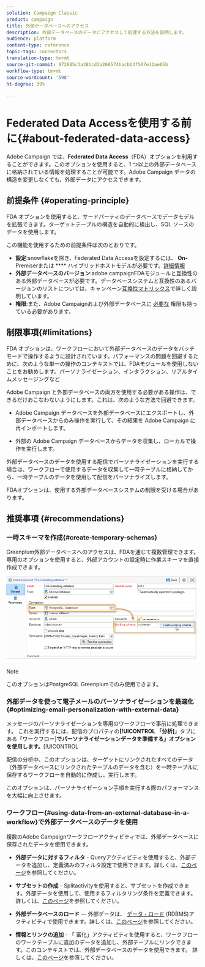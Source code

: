 ```yaml
---
solution: Campaign Classic
product: campaign
title: 外部データベースへのアクセス
description: 外部データベースのデータにアクセスして処理する方法を説明します。
audience: platform
content-type: reference
topic-tags: connectors
translation-type: tm+mt
source-git-commit: 972885c3a38bcd3a260574bacbb3f507e11ae05b
workflow-type: tm+mt
source-wordcount: '598'
ht-degree: 39%

---
```



# Federated Data Accessを使用する前に{#about-federated-data-access}

Adobe Campaign では、**Federated Data Access**（FDA）オプションを利用することができます。このオプションを使用すると、1 つ以上の外部データベースに格納されている情報を処理することが可能です。Adobe Campaign データの構造を変更しなくても、外部データにアクセスできます。

## 前提条件 {#operating-principle}

FDA オプションを使用すると、サードパーティのデータベースでデータモデルを拡張できます。ターゲットテーブルの構造を自動的に検出し、SQL ソースのデータを使用します。

この機能を使用するための前提条件は次のとおりです。

* **設定**:snowflakeを除き、Federated Data Accessを設定するには、 **On-** Premiserまたは **** ハイブリッドホストモデルが必要です。[詳細情報](../../installation/using/hosting-models.md)
* **外部データベースのバージョン**:adobe campaignFDAモジュールと互換性のある外部データベースが必要です。データベースシステムと互換性のあるバージョンのリストについては、キャンペーン[互換性マトリックス](../../rn/using/compatibility-matrix.md#FederatedDataAccessFDA)で詳しく説明しています。
* **権限**:また、Adobe Campaignおよび外部データベースに [必要な](../../installation/using/remote-database-access-rights.md) 権限も持っている必要があります。

## 制限事項{#limitations}

FDA オプションは、ワークフローにおいて外部データベースのデータをバッチモードで操作するように設計されています。パフォーマンスの問題を回避するために、次のような単一の操作のコンテキストでは、FDAモジュールを使用しないことをお勧めします。パーソナライゼーション、インタラクション、リアルタイムメッセージングなど

Adobe Campaign と外部データベースの両方を使用する必要がある操作は、できるだけおこなわないようにします。これは、次のような方法で回避できます。

* Adobe Campaign データベースを外部データベースにエクスポートし、外部データベースからのみ操作を実行して、その結果を Adobe Campaign に再インポートします。

* 外部の Adobe Campaign データベースからデータを収集し、ローカルで操作を実行します。

外部データベースのデータを使用する配信でパーソナライゼーションを実行する場合は、ワークフローで使用するデータを収集して一時テーブルに格納してから、一時テーブルのデータを使用して配信をパーソナライズします。

FDAオプションは、使用する外部データベースシステムの制限を受ける場合があります。

## 推奨事項 {#recommendations}

### 一時スキーマを作成{#create-temporary-schemas}

Greenplum外部データベースへのアクセスは、FDAを通じて複数管理できます。 専用のオプションを使用すると、外部アカウントの設定時に作業スキーマを直接作成できます。

![](assets/fda_work_table.png)

>[!NOTE]
>
>このオプションはPostgreSQL Greenplumでのみ使用できます。

### 外部データを使って電子メールのパーソナライゼーションを最適化{#optimizing-email-personalization-with-external-data}

メッセージのパーソナライゼーションを専用のワークフローで事前に処理できます。 これを実行するには、配信のプロパティの&#x200B;**[!UICONTROL 「分析]**」タブにある「ワークフロー&#x200B;]**でパーソナライゼーションデータを準備する」オプションを使用します。**[!UICONTROL 

配信の分析中、このオプションは、ターゲットにリンクされたすべてのデータ（外部データベースにリンクされたテーブルのデータを含む）を一時テーブルに保存するワークフローを自動的に作成し、実行します。

このオプションは、パーソナライゼーション手順を実行する際のパフォーマンスを大幅に向上させます。

### ワークフロー{#using-data-from-an-external-database-in-a-workflow}で外部データベースのデータを使用

複数のAdobe Campaignワークフローアクティビティでは、外部データベースに保存されたデータを使用できます。

* **外部データに対するフィルタ** -  [](../../workflow/using/targeting-data.md#selecting-data) Queryアクティビティを使用すると、外部データを追加し、定義済みのフィルタ設定で使用できます。詳しくは、[このページ](../../workflow/using/targeting-data.md#selecting-data)を参照してください。

* **サブセットの作成** -  [](../../workflow/using/split.md) Splitactivityを使用すると、サブセットを作成できます。外部データを使用して、使用するフィルタリング条件を定義できます。詳しくは、[このページ](../../workflow/using/split.md)を参照してください。

* **外部データベースのロード**  — 外部データは、 [データ・ロード](../../workflow/using/data-loading--rdbms-.md) (RDBMS)アクティビティで使用できます。詳しくは、[このページ](../../workflow/using/data-loading--rdbms-.md)を参照してください。

* **情報とリンクの追加** - 「 [](../../workflow/using/enrichment.md) 富化」アクティビティを使用すると、ワークフローのワークテーブルに追加のデータを追加し、外部テーブルにリンクできます。このコンテキストでは、外部データベースのデータを使用できます。 詳しくは、[このページ](../../workflow/using/enrichment.md)を参照してください。
